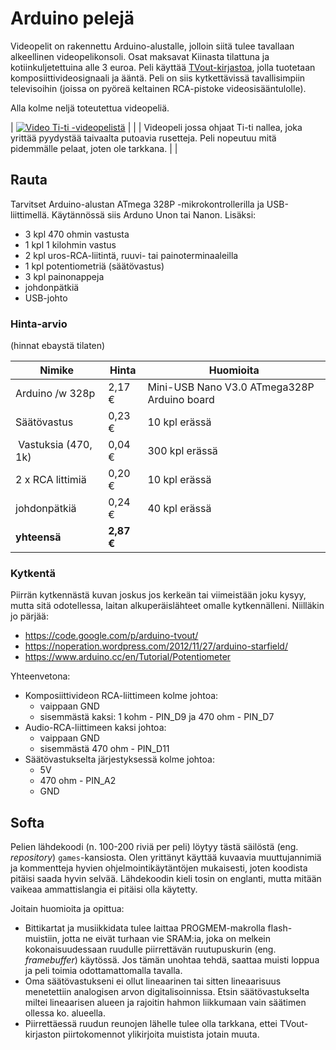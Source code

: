 # Arduino pelejä

Videopelit on rakennettu Arduino-alustalle, jolloin siitä tulee tavallaan alkeellinen videopelikonsoli. Osat maksavat Kiinasta tilattuna ja kotiinkuljetettuina alle 3 euroa. Peli käyttää [TVout-kirjastoa](https://github.com/Avamander/arduino-tvout), jolla tuotetaan komposiittivideosignaali ja ääntä. Peli on siis kytkettävissä tavallisimpiin televisoihin (joissa on pyöreä keltainen RCA-pistoke videosisääntulolle).

Alla kolme neljä toteutettua videopeliä.

| [![Video Ti-ti -videopelistä](https://raw.githubusercontent.com/juherask/TitiArduinoPeli/master/images/titi_yt_play.png)](https://www.youtube.com/watch?v=6_DM1g7a03M) | |
| Videopeli jossa ohjaat Ti-ti nallea, joka yrittää pyydystää taivaalta putoavia rusetteja. Peli nopeutuu mitä pidemmälle pelaat, joten ole tarkkana. | |

## Rauta

Tarvitset Arduino-alustan ATmega 328P -mikrokontrollerilla ja USB-liittimellä. Käytännössä siis Arduno Unon tai Nanon. Lisäksi:
* 3 kpl 470 ohmin vastusta
* 1 kpl 1 kilohmin vastus
* 2 kpl uros-RCA-liitintä, ruuvi- tai painoterminaaleilla
* 1 kpl potentiometriä (säätövastus)
* 3 kpl painonappeja
* johdonpätkiä
* USB-johto

### Hinta-arvio

(hinnat ebaystä tilaten)

| Nimike | Hinta | Huomioita |
| ------ | ----- | --------- |
| Arduino /w 328p | 2,17 €	|	Mini-USB Nano V3.0 ATmega328P Arduino board |
| Säätövastus | 0,23 € | 10 kpl erässä |
| Vastuksia (470, 1k) |	0,04 € | 300 kpl erässä |
| 2 x RCA littimiä | 0,20 € | 10 kpl erässä |
| johdonpätkiä | 0,24 €  | 40 kpl erässä |
| **yhteensä** | **2,87 €**	 | |


### Kytkentä
Piirrän kytkennästä kuvan joskus jos kerkeän tai viimeistään joku kysyy, mutta sitä odotellessa, laitan alkuperäislähteet omalle kytkennälleni. Niilläkin jo pärjää:
* https://code.google.com/p/arduino-tvout/
* https://noperation.wordpress.com/2012/11/27/arduino-starfield/
* https://www.arduino.cc/en/Tutorial/Potentiometer

Yhteenvetona: 
* Komposiittivideon RCA-liittimeen kolme johtoa:
  * vaippaan GND
  * sisemmästä kaksi: 1 kohm - PIN_D9 ja 470 ohm - PIN_D7
* Audio-RCA-liittimeen kaksi johtoa:
  * vaippaan GND
  * sisemmästä 470 ohm - PIN_D11
* Säätövastukselta järjestyksessä kolme johtoa:
  * 5V
  * 470 ohm - PIN_A2
  * GND

## Softa

Pelien lähdekoodi (n. 100-200 riviä per peli) löytyy tästä säilöstä (eng. *repository*) `games`-kansiosta. Olen yrittänyt käyttää kuvaavia muuttujannimiä ja kommentteja hyvien ohjelmointikäytäntöjen mukaisesti, joten koodista pitäisi saada hyvin selvää. Lähdekoodin kieli tosin on englanti, mutta mitään vaikeaa ammattislangia ei pitäisi olla käytetty.

Joitain huomioita ja opittua:
* Bittikartat ja musiikkidata tulee laittaa PROGMEM-makrolla flash-muistiin, jotta ne eivät turhaan vie SRAM:ia, joka on melkein kokonaisuudessaan ruudulle piirrettävän ruutupuskurin (eng. *framebuffer*) käytössä. Jos tämän unohtaa tehdä, saattaa muisti loppua ja peli toimia odottamattomalla tavalla.
* Oma säätövastukseni ei ollut lineaarinen tai sitten lineaarisuus menetettiin analogisen arvon digitalisoinnissa. Etsin säätövastukselta miltei lineaarisen alueen ja rajoitin hahmon liikkumaan vain säätimen ollessa ko. alueella.
* Piirrettäessä ruudun reunojen lähelle tulee olla tarkkana, ettei TVout-kirjaston piirtokomennot ylikirjoita muistista jotain muuta.
